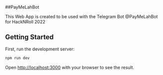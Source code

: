 ##PayMeLahBot

This Web App is created to be used with the Telegram Bot @PayMeLahBot for HackNRoll 2022

## Getting Started

First, run the development server:

```bash
npm run dev
```

Open [http://localhost:3000](http://localhost:3000) with your browser to see the result.
